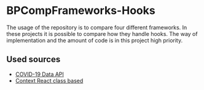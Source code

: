# BPCompFrameworks-Hooks
The usage of the repository is to compare four different frameworks. In these projects it is possible to compare how they handle hooks. The way of implementation and the amount of code is in this project high priority. 

## Used sources
- [COVID-19 Data API](https://covid19api.com/#)
- [Context React class based](https://dev.to/evangunawan/react-context-the-easy-way-stateful-component-bh0)